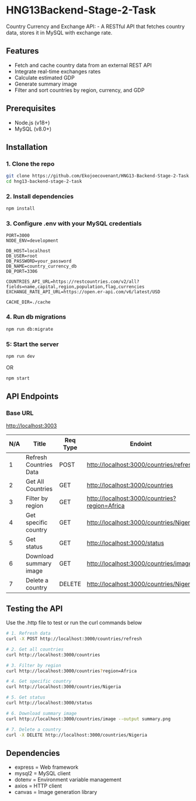 # HNG13Backend-Stage-2-Task

Country Currency and Exchange API: - A RESTful API that fetches country data, stores it in MySQL with exchange rate.

## Features

- Fetch and cache country data from an external REST API
- Integrate real-time exchanges rates
- Calculate estimated GDP
- Generate summary image
- Filter and sort countries by region, currency, and GDP

## Prerequisites

- Node.js (v18+)
- MySQL (v8.0+)

## Installation

### 1. Clone the repo

```bash
git clone https://github.com/Ekojoecovenant/HNG13-Backend-Stage-2-Task.git
cd hng13-backend-stage-2-task
```

### 2. Install dependencies

```bash
npm install
```

### 3. Configure .env with your MySQL credentials

```.env
PORT=3000
NODE_ENV=development

DB_HOST=localhost
DB_USER=root
DB_PASSWORD=your_password
DB_NAME=country_currency_db
DB_PORT=3306

COUNTRIES_API_URL=https://restcountries.com/v2/all?fields=name,capital,region,population,flag,currencies
EXCHANGE_RATE_API_URL=https://open.er-api.com/v6/latest/USD

CACHE_DIR=./cache
```

### 4. Run db migrations

```bash
npm run db:migrate
```

### 5: Start the server

```bash
npm run dev
```

OR

```bash
npm start
```

## API Endpoints

### Base URL

[http://localhost:3003](http://localhost:3003)

N/A | Title                     | Req Type    | Endoint                                         |
--- | ------------------------- | ----------- | ----------------------------------------------- |
1   | Refresh Countries Data    | POST        | <http://localhost:3000/countries/refresh>       |
2   | Get All Countries         | GET         | <http://localhost:3000/countries>               |
3   | Filter by region          | GET         | <http://localhost:3000/countries?region=Africa> |
4   | Get specific country      | GET         | <http://localhost:3000/countries/Nigeria>       |
5   | Get status                | GET         | <http://localhost:3000/status>                  |
6   | Download summary image    | GET         | <http://localhost:3000/countries/image>         |
7   | Delete a country          | DELETE      | <http://localhost:3000/countries/Nigeria>       |

## Testing the API

Use the .http file to test or run the curl commands below

```bash
# 1. Refresh data
curl -X POST http://localhost:3000/countries/refresh

# 2. Get all countries
curl http://localhost:3000/countries

# 3. Filter by region
curl http://localhost:3000/countries?region=Africa

# 4. Get specific country
curl http://localhost:3000/countries/Nigeria

# 5. Get status
curl http://localhost:3000/status

# 6. Download summary image
curl http://localhost:3000/countries/image --output summary.png

# 7. Delete a country
curl -X DELETE http://localhost:3000/countries/Nigeria
```

## Dependencies

- express = Web framework
- mysql2 = MySQL client
- dotenv = Environment variable management
- axios = HTTP client
- canvas = Image generation library
